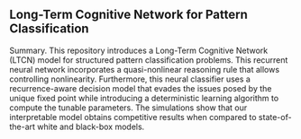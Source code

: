 ## Long-Term Cognitive Network for Pattern Classification

Summary. This repository introduces a Long-Term Cognitive Network (LTCN) model for structured pattern classification problems. This recurrent neural network incorporates a quasi-nonlinear reasoning rule that allows controlling nonlinearity. Furthermore, this neural classifier uses a recurrence-aware decision model that evades the issues posed by the unique fixed point while introducing a deterministic learning algorithm to compute the tunable parameters. The simulations show that our interpretable model obtains competitive results when compared to state-of-the-art white and black-box models.

